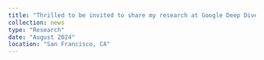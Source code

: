 ```yaml
---
title: "Thrilled to be invited to share my research at Google Deep Dive! Watch my 1-hour <a href='https://drive.google.com/file/d/1xA0ln9r1xWXX8gYLqVgowaPpthOb6eGo/view?usp=drive_link' target='_blank'>presentation [Google internal only]</a> and don't miss the <a href='https://storage.cloud.google.com/storage.khchao.com/slides/Google_Deep_Dive_2024_0806.pdf' target='_blank'>slides</a>"
collection: news
type: "Research"
date: "August 2024"
location: "San Francisco, CA"
---
```

